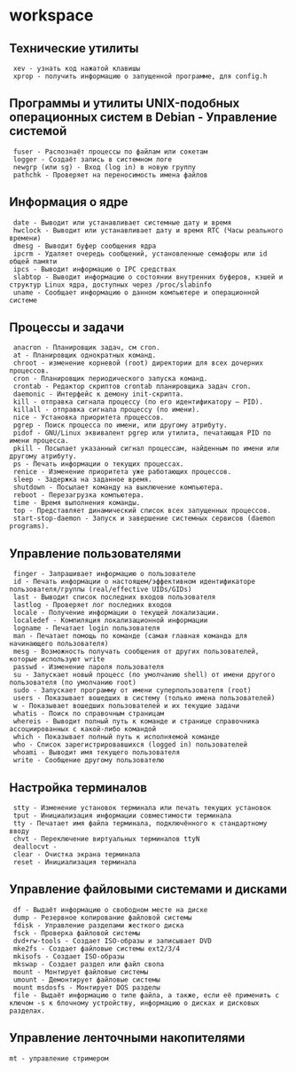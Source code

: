 workspace
=========

Технические утилиты
---
     xev - узнать код нажатой клавишы
     xprop - получить информацию о запущенной программе, для config.h

Программы и утилиты UNIX-подобных операционных систем в Debian - Управление системой
---
     fuser - Распознаёт процессы по файлам или сокетам
     logger - Создаёт запись в системном логе
     newgrp (или sg) - Вход (log in) в новую группу
     pathchk - Проверяет на переносимость имена файлов

Информация о ядре
---
     date - Выводит или устанавливает системные дату и время
     hwclock - Выводит или устанавливает дату и время RTC (Часы реального времени)
     dmesg - Выводит буфер сообщения ядра
     ipcrm - Удаляет очередь сообщений, установленные семафоры или id общей памяти
     ipcs - Выводит информацию о IPC средствах
     slabtop - Выводит информацию о состоянии внутренних буферов, кэшей и структур Linux ядра, доступных через /proc/slabinfo
     uname - Сообщает информацию о данном компьютере и операционной системе

Процессы и задачи
---
     anacron - Планировщик задач, см cron.
     at - Планировщик однократных команд.
     chroot - изменение корневой (root) директории для всех дочерних процессов.
     cron - Планировщик периодического запуска команд.
     crontab - Редактор скриптов crontab планировщика задач cron.
     daemonic - Интерфейс к демону init-скрипта.
     kill - отправка сигнала процессу (по его идентификатору — PID).
     killall - отправка сигнала процессу (по имени).
     nice - Установка приоритета процессов.
     pgrep - Поиск процесса по имени, или другому атрибуту.
     pidof - GNU/Linux эквивалент pgrep или утилита, печатающая PID по имени процесса.
     pkill - Посылает указанный сигнал процессам, найденным по имени или другому атрибуту.
     ps - Печать информации о текущих процессах.
     renice - Изменение приоритета уже работающих процессов.
     sleep - Задержка на заданное время.
     shutdown - Посылает команду на выключение компьютера.
     reboot - Перезагрузка компьютера.
     time - Время выполнения команды.
     top - Представляет динамический список всех запущенных процессов.
     start-stop-daemon - Запуск и завершение системных сервисов (daemon programs).

Управление пользователями
---
     finger - Запрашивает информацию о пользователе
     id - Печать информации о настоящем/эффективном идентификаторе пользователя/группы (real/effective UIDs/GIDs)
     last - Выводит список последних входов пользователя
     lastlog - Проверяет лог последних входов
     locale - Получение информации о текущей локализации.
     localedef - Компиляция локализационной информации
     logname - Печатает login пользователя
     man - Печатает помощь по команде (самая главная команда для начинающего пользователя)
     mesg - Возможность получать сообщения от других пользователей, которые используют write
     passwd - Изменение пароля пользователя
     su - Запускает новый процесс (по умолчанию shell) от имени другого пользователя (по умолчанию root)
     sudo - Запускает программу от имени суперпользователя (root)
     users - Показывает вошедших в систему (только имена пользователей)
     w - Показывает вошедших пользователей и их текущие задачи
     whatis - Поиск по справочным страницам
     whereis - Выводит полный путь к команде и странице справочника ассоциированных с какой-либо командой
     which - Показывает полный путь к исполняемой команде
     who - Список зарегистрировавшихся (logged in) пользователей
     whoami - Выводит имя текущего пользователя
     write - Сообщение другому пользователю

Настройка терминалов
---
     stty - Изменение установок терминала или печать текущих установок
     tput - Инициализация информации совместимости терминала
     tty - Печатает имя файла терминала, подключённого к стандартному вводу
     chvt - Переключение виртуальных терминалов ttyN
     deallocvt -
     clear - Очистка экрана терминала
     reset - Инициализация терминала

Управление файловыми системами и дисками
---
     df - Выдаёт информацию о свободном месте на диске
     dump - Резервное копирование файловой системы
     fdisk - Управление разделами жесткого диска
     fsck - Проверка файловой системы
     dvd+rw-tools - Создает ISO-образы и записывает DVD
     mke2fs - Создает файловые системы ext2/3/4
     mkisofs - Создает ISO-образы
     mkswap - Создает раздел или файл свопа
     mount - Монтирует файловые системы
     umount - Демонтирует файловые системы
     mount msdosfs - Монтирует DOS разделы
     file - Выдаёт информацию о типе файла, а также, если её применить с ключом -s к блочному устройству, информацию о дисках и дисковых разделах.

Управление ленточными накопителями
---
    mt - управление стримером
